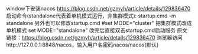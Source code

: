
window下安装nacos
https://blog.csdn.net/gzmyh/article/details/129836470
启动命令(standalone代表着单机模式运行，非集群模式):
startup.cmd -m standalone
另外也可以修改startup.cmd
#set MODE="cluster" 把集群模式改成单机模式
set MODE="standalone"
改完后直接双击startup.cmd启动服务
原文链接：https://blog.csdn.net/gzmyh/article/details/129836470
浏览器访问http://127.0.0.1:8848/nacos，输入用户名密码nacos/nacos(默认)